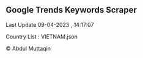 

## Google Trends Keywords Scraper 
 
Last Update 09-04-2023 , 14:17:07

Country List :
VIETNAM.json



© Abdul Muttaqin 
